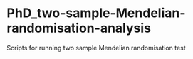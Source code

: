 # PhD_two-sample-Mendelian-randomisation-analysis
Scripts for running two sample Mendelian randomisation test
